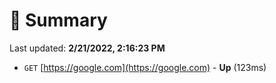 # 📖 Summary
Last updated: **2/21/2022, 2:16:23 PM**

- `GET` [https://google.com](https://google.com) - **Up** (123ms)
